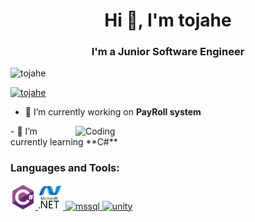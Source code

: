 

<h1 align="center">Hi 👋, I'm tojahe</h1>
<h3 align="center">I'm a Junior Software Engineer</h3>

<p align="left"> <img src="https://komarev.com/ghpvc/?username=tojahe&label=Profile%20views&color=0e75b6&style=flat" alt="tojahe" /> </p>

<p align="left"> <a href="https://github.com/ryo-ma/github-profile-trophy"><img src="https://github-profile-trophy.vercel.app/?username=tojahe" alt="tojahe" /></a> </p>

- 🔭 I’m currently working on **PayRoll system**
<img align="right" alt="Coding" width="400" src="https://media.tenor.com/GfSX-u7VGM4AAAAC/coding.gif">
- 🌱 I’m currently learning **C#**


<p align="left">
</p>

<h3 align="left">Languages and Tools:</h3>
<p align="left"> <a href="https://www.w3schools.com/cs/" target="_blank" rel="noreferrer"> <img src="https://raw.githubusercontent.com/devicons/devicon/master/icons/csharp/csharp-original.svg" alt="csharp" width="40" height="40"/> </a> <a href="https://dotnet.microsoft.com/" target="_blank" rel="noreferrer"> <img src="https://raw.githubusercontent.com/devicons/devicon/master/icons/dot-net/dot-net-original-wordmark.svg" alt="dotnet" width="40" height="40"/> </a> <a href="https://www.microsoft.com/en-us/sql-server" target="_blank" rel="noreferrer"> <img src="https://www.svgrepo.com/show/303229/microsoft-sql-server-logo.svg" alt="mssql" width="40" height="40"/> </a> <a href="https://unity.com/" target="_blank" rel="noreferrer"> <img src="https://www.vectorlogo.zone/logos/unity3d/unity3d-icon.svg" alt="unity" width="40" height="40"/> </a> </p>
